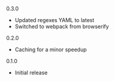 0.3.0
* Updated regexes YAML to latest
* Switched to webpack from browserify

0.2.0
* Caching for a minor speedup

0.1.0 
* Initial release
